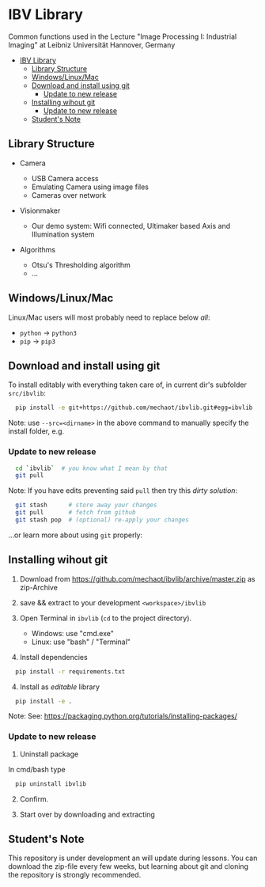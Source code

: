 # IBV Library
Common functions used in the Lecture "Image Processing I: Industrial Imaging" at Leibniz Universität Hannover, Germany

- [IBV Library](#ibv-library)
  - [Library Structure](#library-structure)
  - [Windows/Linux/Mac](#windowslinuxmac)
  - [Download and install using git](#download-and-install-using-git)
    - [Update to new release](#update-to-new-release)
  - [Installing wihout git](#installing-wihout-git)
    - [Update to new release](#update-to-new-release-1)
  - [Student's Note](#students-note)

## Library Structure

* Camera
  - USB Camera access
  - Emulating Camera using image files
  - Cameras over network

* Visionmaker
  - Our demo system: Wifi connected, Ultimaker based Axis and Illumination system

* Algorithms
  - Otsu's Thresholding algorithm
  - ...

## Windows/Linux/Mac

Linux/Mac users will most probably need to replace below *all*:

* `python` &rarr;  `python3`
* `pip` &rarr; `pip3`

## Download and install using git

To install editably with everything taken care of, in current dir's subfolder `src/ibvlib`:

```bash
  pip install -e git+https://github.com/mechaot/ibvlib.git#egg=ibvlib
```

Note: use `--src=<dirname>` in the above command to manually specify the install folder, e.g.

### Update to new release
```bash
  cd `ibvlib`  # you know what I mean by that
  git pull
```

Note: If you have edits preventing said `pull` then try this *dirty solution*:

```bash
  git stash      # store away your changes
  git pull       # fetch from github
  git stash pop  # (optional) re-apply your changes
```
...or learn more about using `git` properly:

## Installing wihout git

1. Download from https://github.com/mechaot/ibvlib/archive/master.zip as zip-Archive
2. save && extract to your development `<workspace>/ibvlib`

3. Open Terminal in `ibvlib` (`cd` to the project directory).
    * Windows: use "cmd.exe"
    * Linux: use "bash" / "Terminal"
  

4. Install dependencies

  ```bash
    pip install -r requirements.txt
  ```

4. Install as *editable* library
  
  ```bash
    pip install -e .
  ``` 


Note: See: https://packaging.python.org/tutorials/installing-packages/

### Update to new release

1. Uninstall package

In cmd/bash type

```bash
  pip uninstall ibvlib
```

2. Confirm.

3. Start over by downloading and extracting

## Student's Note

This repository is under development an will update during lessons. You can download the zip-file every few weeks, but learning about git and cloning the repository is strongly recommended.

